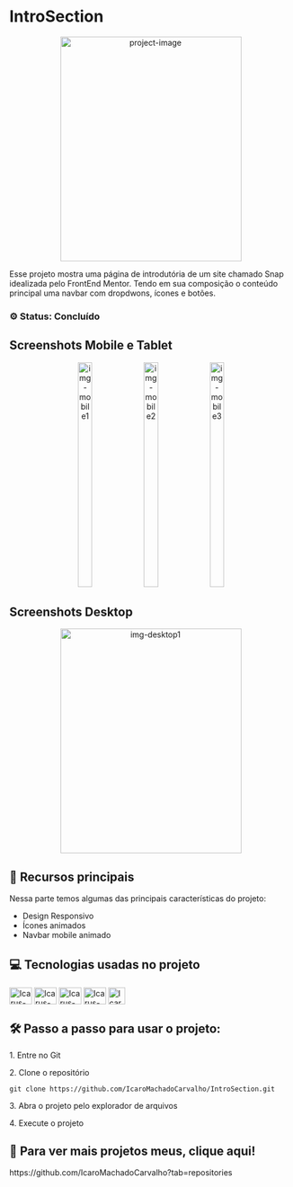 <h1>IntroSection</h1>

<p align="center"><img src="https://github.com/user-attachments/assets/25a91c6f-3eb5-4fc3-b96e-99db782f56b0" alt="project-image" width="80%" height="400/"></p>

<p id="description">Esse projeto mostra uma página de introdutória de um site chamado Snap idealizada pelo FrontEnd Mentor. Tendo em sua composição o conteúdo principal uma navbar com dropdwons, ícones e botões.</p>

<!--<h2>Screenshots</h2>
<div align="center">

<img src="https://github.com/IcaroMachadoCarvalho/IntroSection/assets/133804302/7449c6f2-c1c1-40b3-98fc-06fdf8480ccf" alt="video-desktop">
<img src="https://github.com/IcaroMachadoCarvalho/IntroSection/assets/133804302/179f9450-11b5-4a40-a876-ab0d9509a49e" alt="video-mobile">-->

<h3>⚙️ Status: Concluído</h3>

<h2>Screenshots Mobile e Tablet</h2>
<div align="center">
  <img src="https://github.com/user-attachments/assets/d8c1660f-c805-4f20-9e2b-5a9907981213" alt="img-mobile1" width="22.5%" height="400/">
  <img src="https://github.com/user-attachments/assets/6ddae422-6840-4be6-91cd-e820ecced3b7" alt="img-mobile2" width="22.5%" height="400/">
  <img src="https://github.com/user-attachments/assets/2a955040-9ac8-412a-9437-7f1cc73b79ca" alt="img-mobile3" width="22.5%" height="400/">
  
</div>
<h2>Screenshots Desktop</h2>
<div align="center">
  <img src="https://github.com/user-attachments/assets/25a91c6f-3eb5-4fc3-b96e-99db782f56b0" alt="img-desktop1" width="80%" height="400/">
</div>


<!-- ![video-version-desktop-snap1-ezgif com-video-to-gif-converter](https://github.com/IcaroMachadoCarvalho/IntroSection/assets/133804302/7449c6f2-c1c1-40b3-98fc-06fdf8480ccf)
![video-version-mobile-snap1-ezgif com-video-to-gif-converter](https://github.com/IcaroMachadoCarvalho/IntroSection/assets/133804302/179f9450-11b5-4a40-a876-ab0d9509a49e) -->
</div>

<h2>🧐 Recursos principais</h2>

Nessa parte temos algumas das principais características do projeto:

*   Design Responsivo
*   Ícones animados
*   Navbar mobile animado

<h2>💻 Tecnologias usadas no projeto</h2>

<div style="display:inline_block; margin-top: 20px">
  <img align="center" alt="Icarus-HTML" height="30" width="40" src="https://cdn.jsdelivr.net/gh/devicons/devicon/icons/html5/html5-original.svg">
  <img align="center" alt="Icarus-CSS" height="30" width="40" src="https://cdn.jsdelivr.net/gh/devicons/devicon/icons/css3/css3-original.svg">
  <img align="center" alt="Icarus-JS" height="30" width="40" src="https://cdn.jsdelivr.net/gh/devicons/devicon/icons/javascript/javascript-original.svg">
 <img align="center" alt="Icarus-Git" height="30" width="40" src="https://cdn.jsdelivr.net/gh/devicons/devicon@latest/icons/git/git-original.svg" />
 <img align="center" alt="Icarus-GitHub" height="30" src="https://cdn.jsdelivr.net/gh/devicons/devicon@latest/icons/github/github-original.svg" /> 
          
</div>

<h2>🛠️ Passo a passo para usar o projeto:</h2>

<p>1. Entre no Git</p>

<p>2. Clone o repositório</p>

```
git clone https://github.com/IcaroMachadoCarvalho/IntroSection.git
```

<p>3. Abra o projeto pelo explorador de arquivos</p>

<p>4. Execute o projeto</p>


<h2>🚀 Para ver mais projetos meus, clique aqui!</h2>
https://github.com/IcaroMachadoCarvalho?tab=repositories

